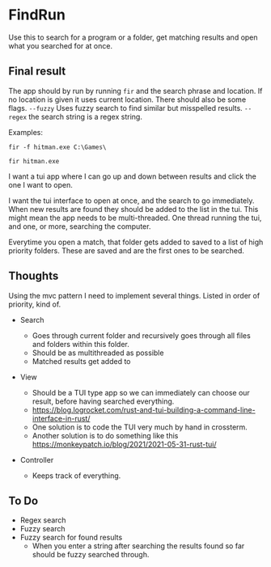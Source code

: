 # FindRun

Use this to search for a program or a folder, get matching results and open what you searched for at once. 

## Final result

The app should by run by running `fir` and the search phrase and location. If no location is given it uses current location. There should also be some flags. `--fuzzy` Uses fuzzy search to find similar but misspelled results. `--regex` the search string is a regex string.

Examples:
```
fir -f hitman.exe C:\Games\

fir hitman.exe
```

I want a tui app where I can go up and down between results and click the one I want to open.

I want the tui interface to open at once, and the search to go immediately. When new results are found they should be added to the list in the tui. This might mean the app needs to be multi-threaded. One thread running the tui, and one, or more, searching the computer. 

Everytime you open a match, that folder gets added to saved to a list of high priority folders. These are saved and are the first ones to be searched.

## Thoughts
Using the mvc pattern I need to implement several things. Listed in order of priority, kind of.


- Search
	- Goes through current folder and recursively goes through all files and folders within this folder. 
	- Should be as multithreaded as possible
	- Matched results get added to 

- View
	- Should be a TUI type app so we can immediately can choose our result, before having searched everything.
	- https://blog.logrocket.com/rust-and-tui-building-a-command-line-interface-in-rust/
	- One solution is to code the TUI very much by hand in crossterm.
	- Another solution is to do something like this https://monkeypatch.io/blog/2021/2021-05-31-rust-tui/

- Controller
	- Keeps track of everything.

## To Do
- Regex search
- Fuzzy search
- Fuzzy search for found results
	- When you enter a string after searching the results found so far should be fuzzy searched through. 
